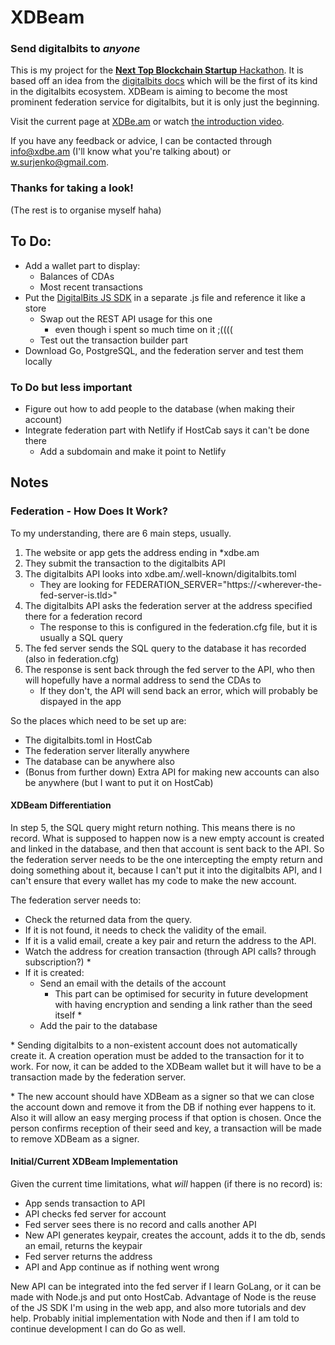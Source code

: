 # XDBeam

### Send digitalbits to *anyone*

This is my project for the [**Next Top Blockchain Startup** Hackathon][1].
It is based off an idea from the [digitalbits docs][2] which will be the first of its kind in the digitalbits ecosystem.
XDBeam is aiming to become the most prominent federation service for digitalbits, but it is only just the beginning.

Visit the current page at [XDBe.am][3] or watch [the introduction video][4].

If you have any feedback or advice, I can be contacted through info@xdbe.am (I'll know what you're talking about) or w.surjenko@gmail.com.

[1]: https://topblockchainstartup.com/
[2]: https://developer.digitalbits.io/guides/things-to-build.html#digitalbits-to-any-email-address
[3]: https://XDBe.am
[4]: /# "It's not here yet hehe"

### Thanks for taking a look!

(The rest is to organise myself haha)

## To Do:

- Add a wallet part to display:
  - Balances of CDAs
  - Most recent transactions
- Put the [DigitalBits JS SDK](https://xdbfoundation.github.io/js-digitalbits-sdk/) in a separate .js file and reference it like a store
  - Swap out the REST API usage for this one
    - even though i spent so much time on it ;((((
  - Test out the transaction builder part
- Download Go, PostgreSQL, and the federation server and test them locally


### To Do but less important

- Figure out how to add people to the database (when making their account)
- Integrate federation part with Netlify if HostCab says it can't be done there
  - Add a subdomain and make it point to Netlify

## Notes

### Federation - How Does It Work?

To my understanding, there are 6 main steps, usually.

1. The website or app gets the address ending in *xdbe.am
2. They submit the transaction to the digitalbits API
3. The digitalbits API looks into xdbe.am/.well-known/digitalbits.toml
   - They are looking for FEDERATION_SERVER="https://<wherever-the-fed-server-is.tld>"
4. The digitalbits API asks the federation server at the address specified there for a federation record
    - The response to this is configured in the federation.cfg file, but it is usually a SQL query
5. The fed server sends the SQL query to the database it has recorded (also in federation.cfg)
6. The response is sent back through the fed server to the API, who then will hopefully have a normal address to send the CDAs to
   - If they don't, the API will send back an error, which will probably be dispayed in the app

So the places which need to be set up are:
- The digitalbits.toml in HostCab
- The federation server literally anywhere
- The database can be anywhere also
- (Bonus from further down) Extra API for making new accounts can also be anywhere (but I want to put it on HostCab)

#### XDBeam Differentiation

In step 5, the SQL query might return nothing. This means there is no record.
What is supposed to happen now is a new empty account is created and linked in the database, and then that account is sent back to the API.
So the federation server needs to be the one intercepting the empty return and doing something about it, 
because I can't put it into the digitalbits API, and I can't ensure that every wallet has my code to make the new account.

The federation server needs to: 
- Check the returned data from the query.
- If it is not found, it needs to check the validity of the email.
- If it is a valid email, create a key pair and return the address to the API.
- Watch the address for creation transaction (through API calls? through subscription?) \*
- If it is created:
  - Send an email with the details of the account
    - This part can be optimised for security in future development with having encryption and sending a link rather than the seed itself \*
  - Add the pair to the database
  
\* Sending digitalbits to a non-existent account does not automatically create it.
A creation operation must be added to the transaction for it to work.
For now, it can be added to the XDBeam wallet but it will have to be a transaction made by the federation server.
  
\* The new account should have XDBeam as a signer so that we can close the account down and remove it from the DB if nothing ever happens to it.
Also it will allow an easy merging process if that option is chosen.
Once the person confirms reception of their seed and key, a transaction will be made to remove XDBeam as a signer.
  
#### Initial/Current XDBeam Implementation  
  
Given the current time limitations, what *will* happen (if there is no record) is:
- App sends transaction to API
- API checks fed server for account
- Fed server sees there is no record and calls another API
- New API generates keypair, creates the account, adds it to the db, sends an email, returns the keypair
- Fed server returns the address
- API and App continue as if nothing went wrong
  
New API can be integrated into the fed server if I learn GoLang, or it can be made with Node.js and put onto HostCab.
Advantage of Node is the reuse of the JS SDK I'm using in the web app, and also more tutorials and dev help.
Probably initial implementation with Node and then if I am told to continue development I can do Go as well.
